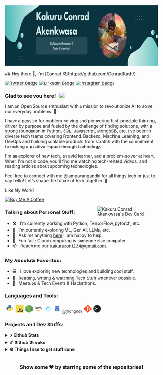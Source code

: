 <p align="center">

<img height="200" src="asssets/c.png" alt="my banner">

</p>
## Hey there 👋, I'm [Conrad K!](https://github.com/ConradKash/)

[![Twitter Badge](https://img.shields.io/badge/-Twitter-00acee?style=flat-square&logo=Twitter&logoColor=white)](https://twitter.com/ConradKakuru)
[![Linkedin Badge](https://img.shields.io/badge/-LinkedIn-0e76a8?style=flat-square&logo=Linkedin&logoColor=white)](https://www.linkedin.com/in/kakuru-conrad-akankwasa-89289b1a4/)
[![Instagram Badge](https://img.shields.io/badge/-Instagram-e4405f?style=flat-square&logo=Instagram&logoColor=white)](https://www.instagram.com/thee.mukiga/)

### Glad to see you here! &nbsp; ![](https://visitor-badge.glitch.me/badge?page_id=iampavangandhi.iampavangandhi&style=flat-square&color=0088cc)

I am an Open Source enthusiast with a mission to revolutionize AI to solve our everyday problems. 🚀

I have a passion for problem-solving and pioneering first-principle thinking, driven by purpose and fueled by the challenge of finding solutions, with a strong foundation in Python, SQL, Javascript, MongoDB, etc. I've been in diverse tech teams covering Frontend, Backend, Machine Learning, and DevOps and building scalable products from scratch with the commitment to making a positive impact through technology.

I'm an explorer of new tech, an avid learner, and a problem-solver at heart. When I'm not in code, you'll find me watching tech-related videos, and reading articles about upcoming technologies.

Feel free to connect with me @iampavangandhi for all things tech or just to say hello! Let's shape the future of tech together. 🌟



Like My Work?

<a href="https://www.buymeacoffee.com/conradkash" target="_blank"><img src="https://cdn.buymeacoffee.com/buttons/v2/default-yellow.png" alt="Buy Me A Coffee" height="60px" width="217px" ></a>

<a href="https://app.daily.dev/conradkash"><img align="right" src="https://api.daily.dev/devcards/2cf299f055eb427697a294aefa68e418.png?r=y73" width="200" alt="Kakuru Conrad Akankwasa's Dev Card"/></a>

### Talking about Personal Stuff:

- 🛠 &nbsp; I’m currently working with Python, TensorFlow, pytorch, etc.
- 🚀 &nbsp; I’m currently exploring ML, Gen AI, LLMs, etc.
- 💬 &nbsp; Ask me anything [here](https://github.com/ConradKash/ConradKash/issues/)! I am happy to help.
- 👾 &nbsp; Fun fact: Cloud computing is someone else computer.
- 📫 &nbsp; Reach me out: kakurucon1234@gmail.com.

### My Absolute Favorites:

- 💻 &nbsp; I love exploring new technologies and building cool stuff.
- 📰 &nbsp; Reading, writing & watching Tech Stuff whenever possible.
- 🍕 &nbsp; Meetups & Tech Events & Hackathons.

### Languages and Tools:

<code><img height="30" src="https://raw.githubusercontent.com/github/explore/80688e429a7d4ef2fca1e82350fe8e3517d3494d/topics/python/python.png" alt="python"></code>
<code><img height="27" src="https://raw.githubusercontent.com/github/explore/80688e429a7d4ef2fca1e82350fe8e3517d3494d/topics/javascript/javascript.png" alt="javascript"></code>
<code><img height="27" src="https://raw.githubusercontent.com/github/explore/80688e429a7d4ef2fca1e82350fe8e3517d3494d/topics/nodejs/nodejs.png" alt="nodejs"></code>
<code><img height="27" src="https://raw.githubusercontent.com/github/explore/80688e429a7d4ef2fca1e82350fe8e3517d3494d/topics/aws/aws.png" alt="aws"></code>
<code><img height="27" src="https://raw.githubusercontent.com/github/explore/80688e429a7d4ef2fca1e82350fe8e3517d3494d/topics/react/react.png" alt="react"></code>
<code><img height="27" src="https://raw.githubusercontent.com/github/explore/80688e429a7d4ef2fca1e82350fe8e3517d3494d/topics/sql/sql.png" alt="sql"></code>
<code><img height="27" src="https://encrypted-tbn0.gstatic.com/images?q=tbn%3AANd9GcSTTzPAw-55ssm1Im594xYZ9eRQu2JylrkYLg&usqp=CAU" alt="mongodb"></code>
<code><img height="27" src="https://raw.githubusercontent.com/devicons/devicon/master/icons/git/git-original.svg" alt="git"></code>
<code><img height="27" src="https://raw.githubusercontent.com/github/explore/80688e429a7d4ef2fca1e82350fe8e3517d3494d/topics/terminal/terminal.png" alt="terminal"></code>

### Projects and Dev Stuffs:

<details>
  <summary><b>⚡ Github Stats</b></summary>

  <br />
  <img height="180em" src="https://github-readme-stats.vercel.app/api?username=ConradKash&show_icons=true&hide_border=true&&count_private=true&include_all_commits=true" />
  <img height="180em" src="https://github-readme-stats.vercel.app/api/top-langs/?username=ConradKash&exclude_repo=KNN-Image-Classification&show_icons=true&hide_border=true&layout=compact&langs_count=8"/>
</details>

<details>
  <summary><b>☄️ Github Streaks</b></summary>

  <br />
  <img height="180em" src="https://github-readme-streak-stats.herokuapp.com/?user=ConradKash&hide_border=true" />
</details>

<details>
  <br />
  <summary><b>⚙️ Things I use to get stuff done</b></summary>
  	<ul>
  	    <li><b>OS:</b> Ubuntu 22.04</li>
	    <li><b>Laptop: </b> HP Envy</li>
  	    <li><b>Browser: </b> Chrome </li>
	    <li><b>Terminal: </b> ZSH: Oh My Zsh (PowerLevel10k)</li>
	    <li><b>Code Editor:</b> VSCode - The best editor out there</li>
 	    <li><b>Other Tools:</b> Postman, Notion, Bitwarden and Raindrop</li>
	    <li><b>To Stay Updated:</b> Twitter, Medium and Hacker News</li>
	</ul>
</details>

#

<div align="center">

### Show some ❤️ by starring some of the repositories!

</div>
